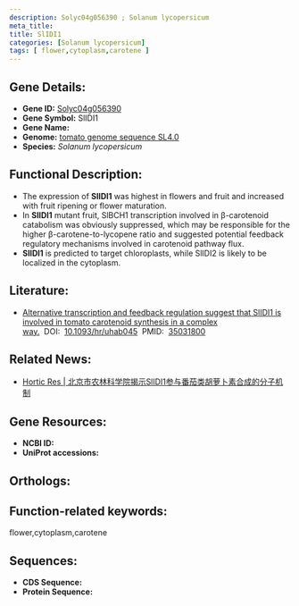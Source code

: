 ```yaml
---
description: Solyc04g056390 ; Solanum lycopersicum
meta_title:
title: SlIDI1
categories: [Solanum lycopersicum]
tags: [ flower,cytoplasm,carotene ]
---
```


## Gene Details:
- **Gene ID:**	[Solyc04g056390]()
- **Gene Symbol:** SlIDI1
- **Gene Name:** 
- **Genome:** [tomato genome sequence SL4.0]()
- **Species:** *Solanum lycopersicum*

## Functional Description:
   - The expression of **SlIDI1** was highest in flowers and fruit and increased with fruit ripening or flower maturation.
   - In **SlIDI1** mutant fruit, SlBCH1 transcription involved in β-carotenoid catabolism was obviously suppressed, which may be responsible for the higher β-carotene-to-lycopene ratio and suggested potential feedback regulatory mechanisms involved in carotenoid pathway flux.
   - **SlIDI1** is predicted to target chloroplasts, while SlIDI2 is likely to be localized in the cytoplasm.

## Literature:
   - [Alternative transcription and feedback regulation suggest that SlIDI1 is involved in tomato carotenoid synthesis in a complex way.]( https://academic.oup.com/hr/article/doi/10.1093/hr/uhab045/6498066?login=true)&nbsp;&nbsp;DOI:&nbsp;&nbsp;[10.1093/hr/uhab045](https://academic.oup.com/hr/article/doi/10.1093/hr/uhab045/6498066?login=true)&nbsp;&nbsp;PMID:&nbsp;&nbsp;[35031800](https://pubmed.ncbi.nlm.nih.gov/35031800/)

## Related News:
   - [Hortic Res | 北京市农林科学院揭示SlIDI1参与番茄类胡萝卜素合成的分子机制](https://mp.weixin.qq.com/s?__biz=MzIyOTY2NDYyNQ==&mid=2247531460&idx=3&sn=01ae0a548ac7bb17dda6fad88c2ee104&chksm=e8bd09dadfca80ccb2a7773822284a39ffd6ca8b99946024fe64e6091c838594964e1f1fc9b7&scene=27#wechat_redirect)

## Gene Resources:
- **NCBI ID:** [](https://www.ncbi.nlm.nih.gov/gene/?term=)
- **UniProt accessions:** [](https://www.uniprot.org/uniprotkb//entry)

## Orthologs:

## Function-related keywords:
flower,cytoplasm,carotene

## Sequences:
- **CDS Sequence:**
- **Protein Sequence:**
